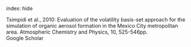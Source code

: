index: hide

<div class="Citation">

  <div class="Citation-body">
    <div class="Citation-text">Tsimpidi et al., 2010: Evaluation of the volatility basis-set approach for the simulation of organic aerosol formation in the Mexico City metropolitan area. <span class="Article-journal">Atmospheric Chemistry and Physics, </span><span class="Article-volume">10, </span>525-546pp.</div>
    <div class="Citation-links">
      <div class="CitationLink" data-href="https://scholar.google.com/scholar?q=Evaluation+of+the+volatility+basis-set+approach+for+the+simulation+of+organic+aerosol+formation+in+the+Mexico+City+metropolitan+area">
        <div class="CitationLink-icon CitationLink-Scholar"></div>
        <div class="CitationLink-text">Google Scholar</div>
      </div>
    </div>
  </div>
</div>


<div class="Citation-copy">

</div>